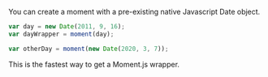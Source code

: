 You can create a moment with a pre-existing native Javascript Date object.

```javascript
var day = new Date(2011, 9, 16);
var dayWrapper = moment(day);
```

```javascript
var otherDay = moment(new Date(2020, 3, 7));
```

This is the fastest way to get a Moment.js wrapper.
